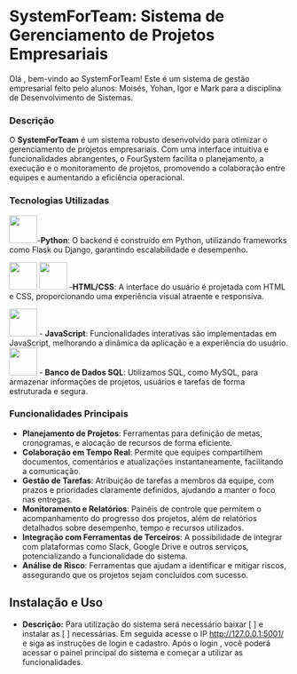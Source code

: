 # SystemForTeam: Sistema de Gerenciamento de Projetos Empresariais
Olá , bem-vindo ao SystemForTeam! Este é um sistema de gestão empresarial feito pelo alunos: Moisés, Yohan, Igor e Mark para a disciplina de Desenvolvimento de Sistemas.
### Descrição

O **SystemForTeam** é um sistema robusto desenvolvido para otimizar o gerenciamento de projetos empresariais. Com uma interface intuitiva e funcionalidades abrangentes, o FourSystem facilita o planejamento, a execução e o monitoramento de projetos, promovendo a colaboração entre equipes e aumentando a eficiência operacional.

### Tecnologias Utilizadas

 <img src="https://cdn.jsdelivr.net/gh/devicons/devicon@latest/icons/python/python-original.svg" width="50" height="50" />-**Python**: O backend é construído em Python, utilizando frameworks como Flask ou Django, garantindo escalabilidade e desempenho.
          
<img src="https://cdn.jsdelivr.net/gh/devicons/devicon@latest/icons/html5/html5-original-wordmark.svg" width="50" height="50"/> <img src="https://cdn.jsdelivr.net/gh/devicons/devicon@latest/icons/css3/css3-original-wordmark.svg" width="50" height="50" /> -**HTML/CSS**: A interface do usuário é projetada com HTML e CSS, proporcionando uma experiência visual atraente e responsiva.
    
    
<img src="https://cdn.jsdelivr.net/gh/devicons/devicon@latest/icons/javascript/javascript-original.svg"  width="50" height="50" /> - **JavaScript**: Funcionalidades interativas são implementadas em JavaScript, melhorando a dinâmica da aplicação e a experiência do usuário.    
<img src="https://cdn.jsdelivr.net/gh/devicons/devicon@latest/icons/mysql/mysql-original.svg" width="50" height="50"  />  - **Banco de Dados SQL**: Utilizamos SQL, como MySQL, para armazenar informações de projetos, usuários e tarefas de forma estruturada e segura.
          

### Funcionalidades Principais

- **Planejamento de Projetos**: Ferramentas para definição de metas, cronogramas, e alocação de recursos de forma eficiente.
- **Colaboração em Tempo Real**: Permite que equipes compartilhem documentos, comentários e atualizações instantaneamente, facilitando a comunicação.
- **Gestão de Tarefas**: Atribuição de tarefas a membros da equipe, com prazos e prioridades claramente definidos, ajudando a manter o foco nas entregas.
- **Monitoramento e Relatórios**: Painéis de controle que permitem o acompanhamento do progresso dos projetos, além de relatórios detalhados sobre desempenho, tempo e recursos utilizados.
- **Integração com Ferramentas de Terceiros**: A possibilidade de integrar com plataformas como Slack, Google Drive e outros serviços, potencializando a funcionalidade do sistema.
- **Análise de Risco**: Ferramentas que ajudam a identificar e mitigar riscos, assegurando que os projetos sejam concluídos com sucesso.


## Instalação e Uso
- **Descrição:**
Para utilização do sistema será necessário baixar [         ] e instalar as [         ] necessárias. Em seguida acesse o IP http://127.0.0.1:5001/ e siga as instruções de login e cadastro. Após o login , você poderá acessar o painel principal do sistema e começar a utilizar as funcionalidades.
